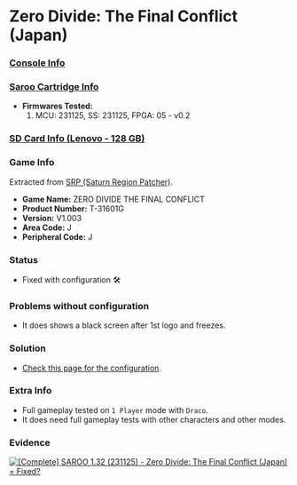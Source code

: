 # Zero Divide: The Final Conflict (Japan)

### [Console Info](../../../../../Info/Consoles/VA13/README.md)

### [Saroo Cartridge Info](../../../../../Info/Cartridges/RetroGameParadiseStore/1.32F/README.md)

- <b>Firmwares Tested:</b>
  1. MCU: 231125, SS: 231125, FPGA: 05 - v0.2

### [SD Card Info (Lenovo - 128 GB)](../../../../../Info/SdCards/Lenovo/128GB/fat32/README.md)

### Game Info

Extracted from [SRP (Saturn Region Patcher)](https://segaxtreme.net/resources/saturn-region-patcher.81/download).

- <b>Game Name:</b> ZERO DIVIDE THE FINAL CONFLICT
- <b>Product Number:</b> T-31601G
- <b>Version:</b> V1.003
- <b>Area Code:</b> J
- <b>Peripheral Code:</b> J

### Status

- Fixed with configuration :hammer_and_wrench:

### Problems without configuration

- It does shows a black screen after 1st logo and freezes.

### Solution

- [Check this page for the configuration](https://github.com/williamdsw/saroo-configuration-list/tree/master/J/T-31601G/README.md).

### Extra Info

- Full gameplay tested on `1 Player` mode with `Draco`.
- It does need full gameplay tests with other characters and other modes.

### Evidence

[![[Complete] SAROO 1.32 (231125) - Zero Divide: The Final Conflict (Japan) = Fixed?](https://img.youtube.com/vi/3CKU4rAsNac/0.jpg)](https://www.youtube.com/watch?v=3CKU4rAsNac)
